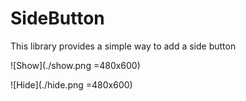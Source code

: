 # SideButton
This library provides a simple way to add a side button

![Show](./show.png =480x600)

![Hide](./hide.png =480x600)
